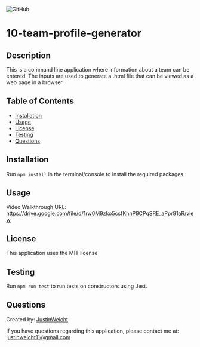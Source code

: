 
  ![GitHub](https://img.shields.io/github/license/JustinWeicht/10-team-profile-generator)

  # 10-team-profile-generator

  ## Description
  This is a command line application where information about a team can be entered. The inputs are used to generate a .html file that can be viewed as a web page in a browser.

  ## Table of Contents
  * [Installation](#installation)
  * [Usage](#usage)
  * [License](#license)
  * [Testing](#testing)
  * [Questions](#questions)

  ## Installation 
  Run `npm install` in the terminal/console to install the required packages.

  ## Usage
  Video Walkthrough URL: https://drive.google.com/file/d/1rw0M9zko5csfKhnP9CPqSRE_aPpr91aR/view

  ## License
  This application uses the MIT license
  
  ## Testing
  Run `npm run test` to run tests on constructors using Jest.

  ## Questions
  Created by: [JustinWeicht](https://github.com/JustinWeicht)

  If you have questions regarding this application, please contact me at: [justinweicht11@gmail.com](justinweicht11@gmail.com)
